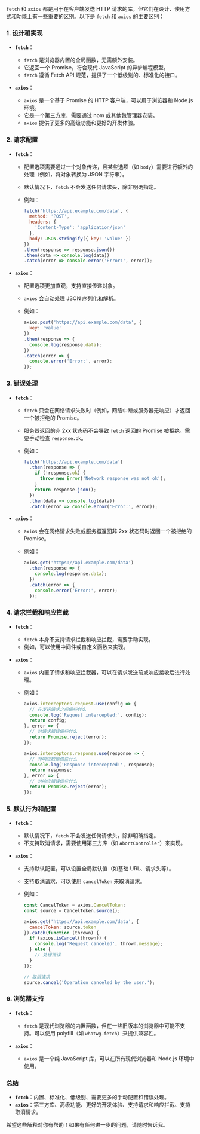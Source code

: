 `fetch` 和 `axios` 都是用于在客户端发送 HTTP 请求的库，但它们在设计、使用方式和功能上有一些重要的区别。以下是 `fetch` 和 `axios` 的主要区别：

### 1. **设计和实现**

- **`fetch`**：
  - `fetch` 是浏览器内置的全局函数，无需额外安装。
  - 它返回一个 Promise，符合现代 JavaScript 的异步编程模型。
  - `fetch` 遵循 Fetch API 规范，提供了一个低级别的、标准化的接口。

- **`axios`**：
  - `axios` 是一个基于 Promise 的 HTTP 客户端，可以用于浏览器和 Node.js 环境。
  - 它是一个第三方库，需要通过 npm 或其他包管理器安装。
  - `axios` 提供了更多的高级功能和更好的开发体验。

### 2. **请求配置**

- **`fetch`**：
  - 配置选项需要通过一个对象传递，且某些选项（如 `body`）需要进行额外的处理（例如，将对象转换为 JSON 字符串）。
  - 默认情况下，`fetch` 不会发送任何请求头，除非明确指定。
  - 例如：

    ```javascript
    fetch('https://api.example.com/data', {
      method: 'POST',
      headers: {
        'Content-Type': 'application/json'
      },
      body: JSON.stringify({ key: 'value' })
    })
    .then(response => response.json())
    .then(data => console.log(data))
    .catch(error => console.error('Error:', error));
    ```

- **`axios`**：
  - 配置选项更加直观，支持直接传递对象。
  - `axios` 会自动处理 JSON 序列化和解析。
  - 例如：

    ```javascript
    axios.post('https://api.example.com/data', {
      key: 'value'
    })
    .then(response => {
      console.log(response.data);
    })
    .catch(error => {
      console.error('Error:', error);
    });
    ```

### 3. **错误处理**

- **`fetch`**：
  - `fetch` 只会在网络请求失败时（例如，网络中断或服务器无响应）才返回一个被拒绝的 Promise。
  - 服务器返回的非 2xx 状态码不会导致 `fetch` 返回的 Promise 被拒绝。需要手动检查 `response.ok`。
  - 例如：

    ```javascript
    fetch('https://api.example.com/data')
      .then(response => {
        if (!response.ok) {
          throw new Error('Network response was not ok');
        }
        return response.json();
      })
      .then(data => console.log(data))
      .catch(error => console.error('Error:', error));
    ```

- **`axios`**：
  - `axios` 会在网络请求失败或服务器返回非 2xx 状态码时返回一个被拒绝的 Promise。
  - 例如：

    ```javascript
    axios.get('https://api.example.com/data')
      .then(response => {
        console.log(response.data);
      })
      .catch(error => {
        console.error('Error:', error);
      });
    ```

### 4. **请求拦截和响应拦截**

- **`fetch`**：
  - `fetch` 本身不支持请求拦截和响应拦截，需要手动实现。
  - 例如，可以使用中间件或自定义函数来实现。

- **`axios`**：
  - `axios` 内置了请求和响应拦截器，可以在请求发送前或响应接收后进行处理。
  - 例如：

    ```javascript
    axios.interceptors.request.use(config => {
      // 在发送请求之前做些什么
      console.log('Request intercepted:', config);
      return config;
    }, error => {
      // 对请求错误做些什么
      return Promise.reject(error);
    });

    axios.interceptors.response.use(response => {
      // 对响应数据做些什么
      console.log('Response intercepted:', response);
      return response;
    }, error => {
      // 对响应错误做些什么
      return Promise.reject(error);
    });
    ```

### 5. **默认行为和配置**

- **`fetch`**：
  - 默认情况下，`fetch` 不会发送任何请求头，除非明确指定。
  - 不支持取消请求，需要使用第三方库（如 `AbortController`）来实现。

- **`axios`**：
  - 支持默认配置，可以设置全局默认值（如基础 URL、请求头等）。
  - 支持取消请求，可以使用 `cancelToken` 来取消请求。
  - 例如：

    ```javascript
    const CancelToken = axios.CancelToken;
    const source = CancelToken.source();

    axios.get('https://api.example.com/data', {
      cancelToken: source.token
    }).catch(function (thrown) {
      if (axios.isCancel(thrown)) {
        console.log('Request canceled', thrown.message);
      } else {
        // 处理错误
      }
    });

    // 取消请求
    source.cancel('Operation canceled by the user.');
    ```

### 6. **浏览器支持**

- **`fetch`**：
  - `fetch` 是现代浏览器的内置函数，但在一些旧版本的浏览器中可能不支持。可以使用 polyfill（如 `whatwg-fetch`）来提供兼容性。

- **`axios`**：
  - `axios` 是一个纯 JavaScript 库，可以在所有现代浏览器和 Node.js 环境中使用。

### 总结

- **`fetch`**：内置、标准化、低级别、需要更多的手动配置和错误处理。
- **`axios`**：第三方库、高级功能、更好的开发体验、支持请求和响应拦截、支持取消请求。

希望这些解释对你有帮助！如果有任何进一步的问题，请随时告诉我。
